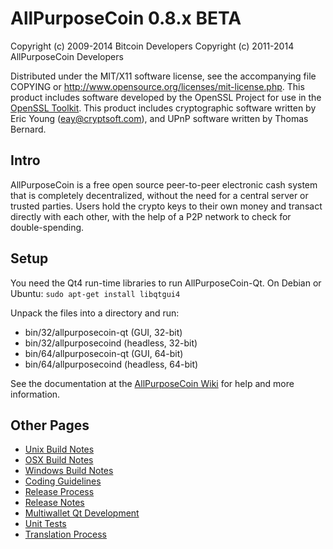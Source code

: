 AllPurposeCoin 0.8.x BETA
====================

Copyright (c) 2009-2014 Bitcoin Developers
Copyright (c) 2011-2014 AllPurposeCoin Developers

Distributed under the MIT/X11 software license, see the accompanying
file COPYING or http://www.opensource.org/licenses/mit-license.php.
This product includes software developed by the OpenSSL Project for use in the [OpenSSL Toolkit](http://www.openssl.org/). This product includes
cryptographic software written by Eric Young ([eay@cryptsoft.com](mailto:eay@cryptsoft.com)), and UPnP software written by Thomas Bernard.


Intro
---------------------
AllPurposeCoin is a free open source peer-to-peer electronic cash system that is
completely decentralized, without the need for a central server or trusted
parties.  Users hold the crypto keys to their own money and transact directly
with each other, with the help of a P2P network to check for double-spending.


Setup
---------------------
You need the Qt4 run-time libraries to run AllPurposeCoin-Qt. On Debian or Ubuntu:
	`sudo apt-get install libqtgui4`

Unpack the files into a directory and run:

- bin/32/allpurposecoin-qt (GUI, 32-bit)
- bin/32/allpurposecoind (headless, 32-bit)
- bin/64/allpurposecoin-qt (GUI, 64-bit)
- bin/64/allpurposecoind (headless, 64-bit)

See the documentation at the [AllPurposeCoin Wiki](http://allpurposecoin.info)
for help and more information.


Other Pages
---------------------
- [Unix Build Notes](build-unix.md)
- [OSX Build Notes](build-osx.md)
- [Windows Build Notes](build-msw.md)
- [Coding Guidelines](coding.md)
- [Release Process](release-process.md)
- [Release Notes](release-notes.md)
- [Multiwallet Qt Development](multiwallet-qt.md)
- [Unit Tests](unit-tests.md)
- [Translation Process](translation_process.md)
